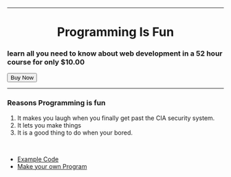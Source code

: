
<html>
  <head>
    <meta charset="utf-8">
    <title>hello</title>
  </head>
    <hr>
  <body>
    <center>
    <h1>Programming Is Fun</h1>
    </center>
    <h3>learn all you need to know about web development in a 52 hour course for only $10.00</h3><button                 onclick="window.location.href='https://www.udemy.com/course/the-complete-web-development-bootcamp/'">Buy Now</button>
    <hr>
    <h3>Reasons Programming is fun</h3>
    <ol>
      <li>It makes you laugh when you finally get past the CIA security system. </li>
      <li>It lets you make things</li>
      <li>It is a good thing to do when your bored. </li>
    </ol>
    <br>
    <ul>
      <li><a href="Example Puns.html">Example Code</a></li>
      <li><a href="Make your own Pun.html">Make your own Program</a></li>
    </ul>
  </body>
</html>
